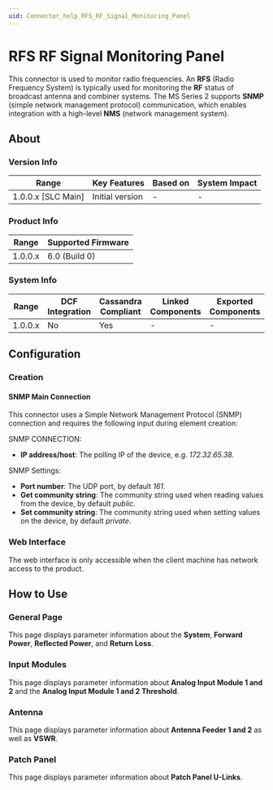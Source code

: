 ```yaml
---
uid: Connector_help_RFS_RF_Signal_Monitoring_Panel
---
```


# RFS RF Signal Monitoring Panel

This connector is used to monitor radio frequencies. An **RFS** (Radio Frequency System) is typically used for monitoring the **RF** status of broadcast antenna and combiner systems. The MS Series 2 supports **SNMP** (simple network management protocol) communication, which enables integration with a high-level **NMS** (network management system).

## About

### Version Info

| Range                | Key Features     | Based on     | System Impact     |
|----------------------|------------------|--------------|-------------------|
| 1.0.0.x [SLC Main]   | Initial version  | -            | -                 |

### Product Info

| Range     | Supported Firmware     |
|-----------|------------------------|
| 1.0.0.x   | 6.0 (Build 0)          |

### System Info

| Range     | DCF Integration     | Cassandra Compliant     | Linked Components     | Exported Components     |
|-----------|---------------------|-------------------------|-----------------------|-------------------------|
| 1.0.0.x   | No                  | Yes                     | -                     | -                       |

## Configuration

### Creation

#### SNMP Main Connection

This connector uses a Simple Network Management Protocol (SNMP) connection and requires the following input during element creation:

SNMP CONNECTION:

- **IP address/host**: The polling IP of the device, e.g. *172.32.65.38.*

SNMP Settings:

- **Port number**: The UDP port, by default *161*.
- **Get community string**: The community string used when reading values from the device, by default *public*.
- **Set community string**: The community string used when setting values on the device, by default *private*.

### Web Interface

The web interface is only accessible when the client machine has network access to the product.

## How to Use

### General Page

This page displays parameter information about the **System**, **Forward Power**, **Reflected Power**, and **Return Loss**.

### Input Modules

This page displays parameter information about **Analog Input Module 1 and 2** and the **Analog Input Module 1 and 2 Threshold**.

### Antenna

This page displays parameter information about **Antenna Feeder 1 and 2** as well as **VSWR**.

### Patch Panel

This page displays parameter information about **Patch Panel U-Links**.
